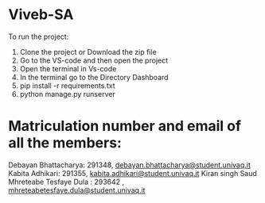 # Viveb-SA


To run the project:
1. Clone the project or Download the zip file
2. Go to the VS-code and then open the project
3. Open the terminal in Vs-code
4. In the terminal go to the Directory Dashboard
5. pip install -r requirements.txt
6. python manage.py runserver


# Matriculation number and email of all the members:
Debayan Bhattacharya: 291348, debayan.bhattacharya@student.univaq.it
Kabita Adhikari: 291355, kabita.adhikari@student.univaq.it 
Kiran singh Saud
Mhreteabe Tesfaye Dula : 293642 , mhreteabetesfaye.dula@student.univaq.it ​

